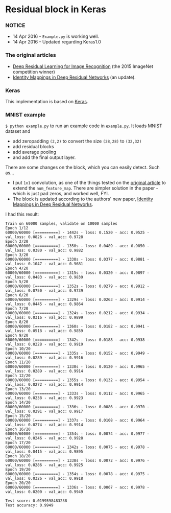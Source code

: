 # Residual block in Keras

### NOTICE
* 14 Apr 2016 - `Example.py` is working well.
* 14 Apr 2016 - Updated regarding Keras1.0

### The original articles
 * [Deep Residual Learning for Image Recognition](http://arxiv.org/abs/1512.03385) (the 2015 ImageNet competition winner)
 * [Identity Mappings in Deep Residual Networks](http://arxiv.org/abs/1603.05027) (an update).

### Keras
This implementation is based on [Keras](https://github.com/fchollet/keras).

### MNIST example

`$ python example.py` to run an example code in [`example.py`](https://github.com/keunwoochoi/residual_block_keras/blob/master/example.py). It loads MNIST dataset and
 * add zeropadding `(2,2)` to convert the size `(28,28)` to `(32,32)`
 * add residual blocks
 * add average pooling
 * and add the final output layer.

There are some changes on the block, which you can easily detect. Such as...
 * I put `1x1` convolution, as one of the things tested on the [original article](http://arxiv.org/abs/1512.03385) to extend the `num_feature_map`. There are simpler solution in the paper - which is just pad zeros, and worked well, FYI.
 * The block is updated according to the authors' new paper, [Identity Mappings in Deep Residual Networks](http://arxiv.org/abs/1603.05027).

I had this result:
```
Train on 60000 samples, validate on 10000 samples
Epoch 1/12
60000/60000 [==========] - 1442s - loss: 0.1520 - acc: 0.9525 - val_loss: 0.0826 - val_acc: 0.9728
Epoch 2/20
60000/60000 [==========] - 1350s - loss: 0.0489 - acc: 0.9850 - val_loss: 0.0380 - val_acc: 0.9882
Epoch 3/20
60000/60000 [==========] - 1330s - loss: 0.0377 - acc: 0.9881 - val_loss: 0.1047 - val_acc: 0.9681
Epoch 4/20
60000/60000 [==========] - 1315s - loss: 0.0320 - acc: 0.9897 - val_loss: 0.0483 - val_acc: 0.9839
Epoch 5/20
60000/60000 [==========] - 1352s - loss: 0.0279 - acc: 0.9912 - val_loss: 0.0750 - val_acc: 0.9739
Epoch 6/20
60000/60000 [==========] - 1329s - loss: 0.0263 - acc: 0.9914 - val_loss: 0.0445 - val_acc: 0.9864
Epoch 7/20
60000/60000 [==========] - 1324s - loss: 0.0212 - acc: 0.9934 - val_loss: 0.0316 - val_acc: 0.9899
Epoch 8/20
60000/60000 [==========] - 1360s - loss: 0.0182 - acc: 0.9941 - val_loss: 0.0518 - val_acc: 0.9859
Epoch 9/20
60000/60000 [==========] - 1342s - loss: 0.0188 - acc: 0.9938 - val_loss: 0.0228 - val_acc: 0.9919
Epoch 10/20
60000/60000 [==========] - 1335s - loss: 0.0152 - acc: 0.9949 - val_loss: 0.0289 - val_acc: 0.9916
Epoch 11/20
60000/60000 [==========] - 1330s - loss: 0.0120 - acc: 0.9965 - val_loss: 0.0289 - val_acc: 0.9914
Epoch 12/20
60000/60000 [==========] - 1355s - loss: 0.0132 - acc: 0.9954 - val_loss: 0.0272 - val_acc: 0.9914
Epoch 13/20
60000/60000 [==========] - 1333s - loss: 0.0112 - acc: 0.9965 - val_loss: 0.0238 - val_acc: 0.9923
Epoch 14/20
60000/60000 [==========] - 1336s - loss: 0.0086 - acc: 0.9970 - val_loss: 0.0291 - val_acc: 0.9917
Epoch 15/20
60000/60000 [==========] - 1337s - loss: 0.0108 - acc: 0.9964 - val_loss: 0.0274 - val_acc: 0.9914
Epoch 16/20
60000/60000 [==========] - 1354s - loss: 0.0074 - acc: 0.9977 - val_loss: 0.0246 - val_acc: 0.9928
Epoch 17/20
60000/60000 [==========] - 1342s - loss: 0.0075 - acc: 0.9978 - val_loss: 0.0415 - val_acc: 0.9895
Epoch 18/20
60000/60000 [==========] - 1338s - loss: 0.0072 - acc: 0.9976 - val_loss: 0.0286 - val_acc: 0.9925
Epoch 19/20
60000/60000 [==========] - 1354s - loss: 0.0078 - acc: 0.9975 - val_loss: 0.0326 - val_acc: 0.9918
Epoch 20/20
60000/60000 [==========] - 1336s - loss: 0.0067 - acc: 0.9978 - val_loss: 0.0200 - val_acc: 0.9949

Test score: 0.0199598483238
Test accuracy: 0.9949
```
